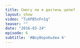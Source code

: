 ```yaml
---
title: Смогу ли я достичь цели?
layout: show
video: "TuXPB5nFn1g"
teaser: ""
date: "2016-03-24"
episode: 6
subtitle: '#ШоуВоробьёва 6'
---
```

